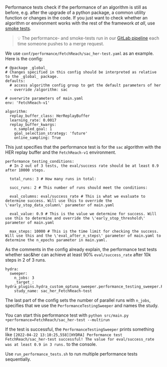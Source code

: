 Performance tests check if the performance of an algorithm is still as before, e.g. after the upgrade of a python package, a common utility function or changes in the code. If you just want to check whether an algorithm or environment works with the rest of the framework _at all_, use [smoke tests](Smoke-tests).


> :bulb: The performance- and smoke-tests run in our [GitLab pipeline](GitLab-Pipeline) each time someone pushes to a merge request.

We use `conf/performance/FetchReach/sac_her-test.yaml` as an example. Here is the config:
```
# @package _global_
# Changes specified in this config should be interpreted as relative to the _global_ package.
defaults:
  # access algorithm config group to get the default parameters of her
  - override /algorithm: sac

# overwrite parameters of main.yaml
env: 'FetchReach-v1'

algorithm:
  replay_buffer_class: HerReplayBuffer
  learning_rate: 0.0017
  replay_buffer_kwargs:
    n_sampled_goal: 1
    goal_selection_strategy: 'future'
    online_sampling: True

```
This just specifies that the performance test is for the `sac` algorithm with the HER replay buffer and the `FetchReach-v1` environment.

```
performance_testing_conditions:
  # In 2 out of 3 tests, the eval/success rate should be at least 0.9 after 10000 steps.

  total_runs: 3 # How many runs in total:

  succ_runs: 2 # This number of runs should meet the conditions:

  eval_columns: eval/success_rate # This is what we evaluate to determine success. Will use this to override the \'early_stop_data_column\' parameter of main.yaml

  eval_value: 0.9 # This is the value we determine for success. Will use this to determine and override the \'early_stop_threshold\' parameter of main.yaml

  max_steps: 10000 # This is the time limit for checking the success. Will use this and the \'eval_after_n_steps\' parameter of main.yaml to determine the n_epochs parameter in main.yaml.
```
As the comments in the config already explain, the performance test tests whether sac&her can achieve at least 90% `eval/success_rate` after 10k steps in 2 of 3 runs.

```
hydra:
  sweeper:
    n_jobs: 3
    _target_: hydra_plugins.hydra_custom_optuna_sweeper.performance_testing_sweeper.PerformanceTestingSweeper
    study_name: sac_her_FetchReach-test
```
The last part of the config sets the number of parallel runs with `n_jobs`, specifies that we use the `PerformanceTestingSweeper` and names the study.

You can start this performance test with `python src/main.py +performance=FetchReach/sac_her-test --multirun`

If the test is successful, the `PerformanceTestingSweeper` prints something like `[2022-04-22 13:10:25,558][HYDRA] Performance test FetchReach/sac_her-test successful! The value for eval/success_rate was at least 0.9 in 3 runs.` to the console.

Use `run_performance_tests.sh` to run multiple performance tests sequentially.
